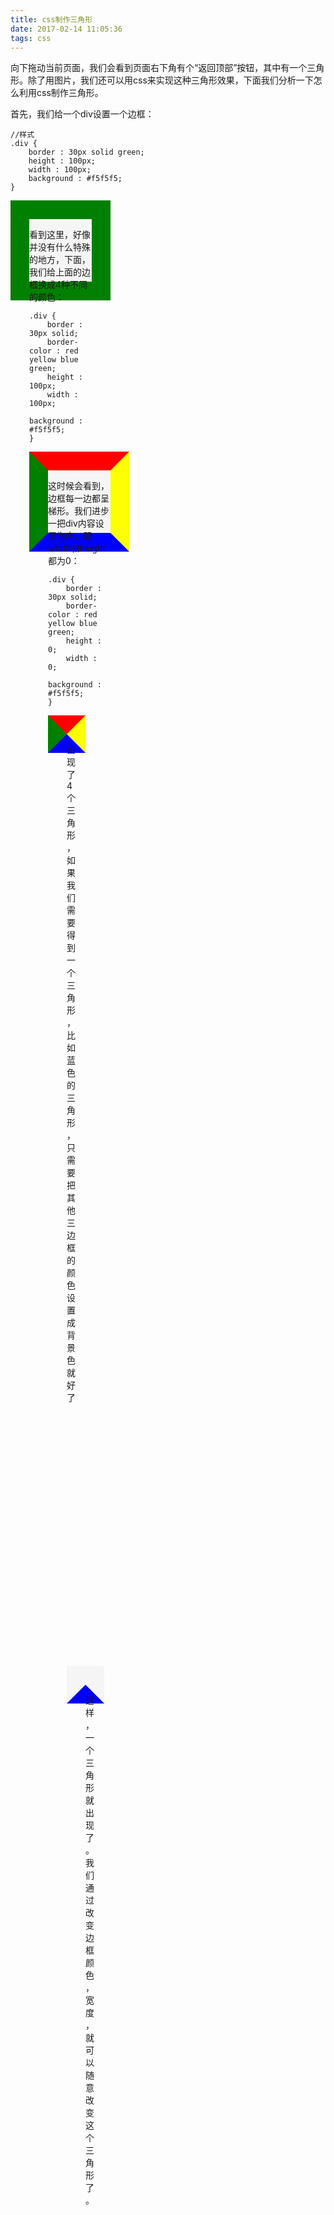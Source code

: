 ```yaml
---
title: css制作三角形
date: 2017-02-14 11:05:36
tags: css
---
```


向下拖动当前页面，我们会看到页面右下角有个“返回顶部”按钮，其中有一个三角形。除了用图片，我们还可以用css来实现这种三角形效果，下面我们分析一下怎么利用css制作三角形。

<!-- more -->

首先，我们给一个div设置一个边框：

```
//样式
.div { 
    border : 30px solid green;
    height : 100px;
    width : 100px;
    background : #f5f5f5;
}
```

<div style="border:30px solid green;height:100px;width:100px;background-color:#f5f5f5;"><div>

看到这里，好像并没有什么特殊的地方，下面，我们给上面的边框换成4种不同的颜色：

```
.div { 
    border : 30px solid;
    border-color : red yellow blue green;
    height : 100px;
    width : 100px;
    background : #f5f5f5;
}
```

<div style="border:30px solid;border-color:red yellow blue green;height:100px;width:100px;background:#f5f5f5;"><div>

这时候会看到，边框每一边都呈梯形。我们进步一把div内容设置为空，即width和height都为0：

```
.div { 
    border : 30px solid;
    border-color : red yellow blue green;
    height : 0;
    width : 0;
    background : #f5f5f5;
}
```

<div style="border:30px solid;border-color:red yellow blue green;height:0;width:0;background:#f5f5f5;"><div>

出现了4个三角形，如果我们需要得到一个三角形，比如蓝色的三角形，只需要把其他三边框的颜色设置成背景色就好了

```
.div { 
    border : 30px solid;
    border-color : #f5f5f5 #f5f5f5 blue #f5f5f5;
    height : 0;
    width : 0;
    background : #f5f5f5;
}
```

<div style="border:30px solid;border-color:#f5f5f5 #f5f5f5 blue #f5f5f5;height :0;width:0;background:#f5f5f5;"><div>

这样，一个三角形就出现了。我们通过改变边框颜色，宽度，就可以随意改变这个三角形了。
